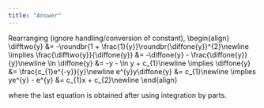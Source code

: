 ```yaml
---
title: "Answer"
---
```


Rearranging (ignore handling/conversion of constant),
\begin{align}
    \difftwo{y} &= -\roundbr{1 + \frac{1}{y}}\roundbr{\diffone{y}}^{2}\newline
    \implies \frac{\difftwo{y}}{\diffone{y}} &= -\diffone{y} - \frac{\diffone{y}}{y}\newline
    \ln \diffone{y} &= -y - \ln y + c_{1}\newline
    \implies \diffone{y} &= \frac{c_{1}e^{-y}}{y}\newline
    e^{y}y\diffone{y} &= c_{1}\newline
    \implies ye^{y} - e^{y} &= c_{1}x + c_{2}\newline
\end{align}

where the last equation is obtained after using integration by parts.
